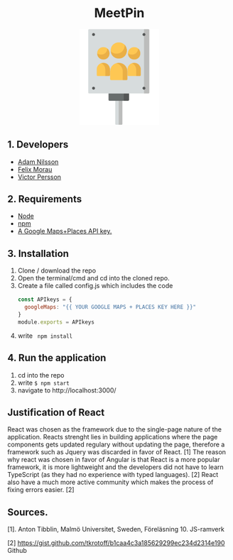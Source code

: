 <h1 align="center">MeetPin</h1>
<p align="center">
  <img src="public/icon.png" width="180"><br>
</p>

## 1. Developers

<ul>
  <li> <a href="https://github.com/addicool">Adam Nilsson </a></li>
  <li> <a href="https://github.com/femosc2">Felix Morau </a></li>
  <li> <a href="https://github.com/VictorPersson ">Victor Persson </a></li>
</ul>

## 2. Requirements

<ul>
  <li> <a href="https://nodejs.org/en/download/">Node</a></li>
  <li> <a href="https://www.npmjs.com/get-npm">npm</a></li>
  <li> <a href="https://cloud.google.com/maps-platform/?__utma=102347093.92387519.1558278983.1559032155.1559032155.1&__utmb=102347093.0.10.1559032155&__utmc=102347093&__utmx=-&__utmz=102347093.1559032155.1.1.utmcsr=google|utmccn=(organic)|utmcmd=organic|utmctr=(not%20provided)&__utmv=-&__utmk=129617036&_ga=2.78148369.463654512.1559032149-92387519.1558278983#get-started">A Google Maps+Places API key.</a></li>
</ul>
  
  
## 3. Installation

<ol>
  <li> Clone / download the repo </li> 
  <li> Open the terminal/cmd and cd into the cloned repo. </li>
  <li>Create a file called config.js which includes the code

  ```javascript
const APIkeys = {
    googleMaps: "{{ YOUR GOOGLE MAPS + PLACES KEY HERE }}"
}
module.exports = APIkeys
```

</li>
  <li> write <code> npm install </code> </li>
</ol>

## 4. Run the application

<ol>
  <li> cd into the repo </li> 
  <li> write <code>$ npm start </code> </li>
  <li> navigate to http://localhost:3000/ </li>
</ol>

## Justification of React

React was chosen as the framework due to the single-page nature of the application. Reacts strenght lies in building applications where the page components gets updated regulary without updating the page, therefore a framework such as Jquery was discarded in favor of React. [1]
The reason why react was chosen in favor of Angular is that React is a more popular framework, it is more lightweight and the developers did not have to learn TypeScript (as they had no experience with typed languages). [2] React also have a much more active community which makes the process of fixing errors easier. [2]

## Sources.
[1]. Anton Tibblin, Malmö Universitet, Sweden, Föreläsning 10. JS-ramverk

[2] https://gist.github.com/tkrotoff/b1caa4c3a185629299ec234d2314e190 Github
